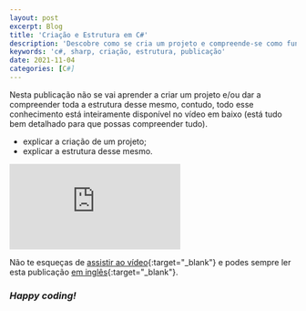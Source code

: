 ```yaml
---
layout: post
excerpt: Blog
title: 'Criação e Estrutura em C#'
description: 'Descobre como se cria um projeto e compreende-se como funciona toda a sua estrutra na linguagem de programação C#. Obtém respostas às tuas dúvidas com a teoria e os exemplos apresentados.'
keywords: 'c#, sharp, criação, estrutura, publicação'
date: 2021-11-04
categories: [C#]
---
```


Nesta publicação não se vai aprender a criar um projeto e/ou dar a compreender toda a estrutura desse mesmo, contudo, todo esse conhecimento está inteiramente disponível no vídeo em baixo (está tudo bem detalhado para que possas compreender tudo).

- explicar a criação de um projeto;
- explicar a estrutura desse mesmo.

<div class="video-container">
  <iframe src="https://www.youtube.com/embed/TWe8RFTLe6Q" frameborder="0" allowfullscreen></iframe>
</div>

Não te esqueças de [assistir ao vídeo](https://youtu.be/TWe8RFTLe6Q){:target="\_blank"} e podes sempre ler esta publicação [em inglês](https://nelsonsilvadev.com/blog/20211104/creation-and-structure-in-csharp/){:target="\_blank"}.

### _Happy coding!_
